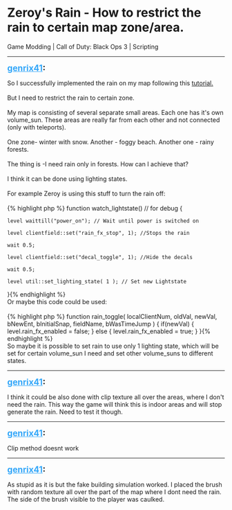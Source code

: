 # Zeroy's Rain - How to restrict the rain to certain map zone/area.
Game Modding | Call of Duty: Black Ops 3 | Scripting

---
<strong style="font-size: 1.4em;"><span style="text-decoration: underline;text-decoration-color: #34a7f9;"><span style="color:#34a7f9;">genrix41</span></span>:</strong>

<p>So I successfully implemented the rain on my map following this <a href="https://wiki.zeroy.com/index.php?title=Call_of_Duty_bo3:_Modding">tutorial.</a><br /><br />But I need to restrict the rain to certain zone.<br /><br />My map is consisting of several separate small areas. Each one has it&#39;s own volume_sun. These areas are really far from each other and not connected (only with teleports).<br /><br />One zone- winter with snow. Another - foggy beach. Another one - rainy forests.<br /><br />The thing is -I need rain only in forests. How can I achieve that?<br /><br />I think it can be done using lighting states.<br /><br />For example Zeroy is using this stuff to turn the rain off:<br /><br />{% highlight php %}
function watch_lightstate() // for debug
{

    level waittill("power_on"); // Wait until power is switched on

    level clientfield::set("rain_fx_stop", 1); //Stops the rain
  
    wait 0.5;

    level clientfield::set("decal_toggle", 1); //Hide the decals

    wait 0.5;

    level util::set_lighting_state( 1 ); // Set new Lightstate
}{% endhighlight %}
<br />Or maybe this code could be used:<br /><br />{% highlight php %}
function rain_toggle( localClientNum, oldVal, newVal, bNewEnt, bInitialSnap, fieldName, bWasTimeJump )
{
    if(newVal)
    {
        level.rain_fx_enabled = false;
    } else {
        level.rain_fx_enabled = true;
    }
}{% endhighlight %}
<br />So maybe it is possible to set rain to use only 1 lighting state, which will be set for certain volume_sun I need and set other volume_suns to different states.</p>

---
<strong style="font-size: 1.4em;"><span style="text-decoration: underline;text-decoration-color: #34a7f9;"><span style="color:#34a7f9;">genrix41</span></span>:</strong>

<p>I think it could be also done with clip texture all over the areas, where I don&#39;t need the rain. This way the game will think this is indoor areas and will stop generate the rain. Need to test it though.</p>

---
<strong style="font-size: 1.4em;"><span style="text-decoration: underline;text-decoration-color: #34a7f9;"><span style="color:#34a7f9;">genrix41</span></span>:</strong>

<p>Clip method doesnt work</p>

---
<strong style="font-size: 1.4em;"><span style="text-decoration: underline;text-decoration-color: #34a7f9;"><span style="color:#34a7f9;">genrix41</span></span>:</strong>

<p>As stupid as it is but the fake building simulation worked. I placed the brush with random texture all over the part of the map where I dont need the rain. The side of the brush visible to the player was caulked.</p>
